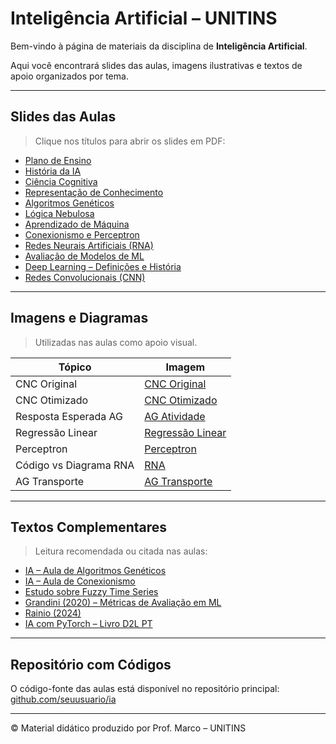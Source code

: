 # Inteligência Artificial – UNITINS

Bem-vindo à página de materiais da disciplina de **Inteligência Artificial**.

Aqui você encontrará slides das aulas, imagens ilustrativas e textos de apoio organizados por tema.

---

## Slides das Aulas

> Clique nos títulos para abrir os slides em PDF:

- [Plano de Ensino](slides/ai-apresentacao-plano-de-ensino.pdf)
- [História da IA](slides/ai-historia.pdf)
- [Ciência Cognitiva](slides/ai-ciencia-cognitiva.pdf)
- [Representação de Conhecimento](slides/ai-representacao-de-conhecimento.pdf)
- [Algoritmos Genéticos](slides/ai-ag.pdf)
- [Lógica Nebulosa](slides/ai-logica_nebulosa.pdf)
- [Aprendizado de Máquina](slides/ai-machine-learning.pdf)
- [Conexionismo e Perceptron](slides/ai-conexionismo-perceptron.pdf)
- [Redes Neurais Artificiais (RNA)](slides/ai-rna.pdf)
- [Avaliação de Modelos de ML](slides/ai-ml-evaluation-metrics.pdf)
- [Deep Learning – Definições e História](slides/ai-dl-definition_history.pdf)
- [Redes Convolucionais (CNN)](slides/ai-cnn.pdf)

---

## Imagens e Diagramas

> Utilizadas nas aulas como apoio visual.

| Tópico | Imagem |
|-------|--------|
| CNC Original | [CNC Original](img/cnc-inicial.png) |
| CNC Otimizado | [CNC Otimizado](img/cnc-optmized.png) |
| Resposta Esperada AG | [AG Atividade](img/si-ia-ag-atividade-resposta-esperada.png) |
| Regressão Linear | [Regressão Linear](img/ia-ml-regressao-linear-grafico.png) |
| Perceptron | [Perceptron](img/ia-ml-perceptron.png) |
| Código vs Diagrama RNA | [RNA](img/ia-rna-perceptron-correspondencia-codigo-diagrama.png) |
| AG Transporte | [AG Transporte](img/ai-ga-transport.png) |

---

## Textos Complementares

> Leitura recomendada ou citada nas aulas:

- [IA – Aula de Algoritmos Genéticos](textos/ia-aula5.pdf)
- [IA – Aula de Conexionismo](textos/IA_Aula3.pdf)
- [Estudo sobre Fuzzy Time Series](textos/Tese_STUDIESOFFUZZYTIMESERIESMODELS.pdf)
- [Grandini (2020) – Métricas de Avaliação em ML](textos/grandini2020.pdf)
- [Rainio (2024)](textos/rainio2024.pdf)
- [IA com PyTorch – Livro D2L PT](textos/d2l-pt-pytorch-optimized.pdf)

---

## Repositório com Códigos

O código-fonte das aulas está disponível no repositório principal:  
[github.com/seuusuario/ia](https://github.com/seuusuario/ia)

---

©️ Material didático produzido por Prof. Marco – UNITINS
